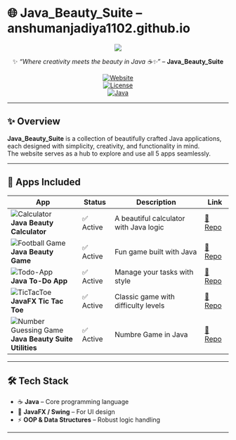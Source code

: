 # 🌐 Java_Beauty_Suite – anshumanjadiya1102.github.io  

<p align="center">
  <img src="https://capsule-render.vercel.app/api?type=waving&color=gradient&text=Java+Beauty+Suite&height=100&section=header"/>
</p>

<div align="center">

✨ *“Where creativity meets the beauty in Java ☕✨”* – **Java_Beauty_Suite**  

[![Website](https://img.shields.io/badge/Website-Live-blue?style=for-the-badge&logo=github)](https://anshumanjadiya1102.github.io)  
[![License](https://img.shields.io/badge/License-Apache_2.0-green?style=for-the-badge)](LICENSE)  
[![Java](https://img.shields.io/badge/Code-Java-red?style=for-the-badge&logo=java)](https://www.oracle.com/java/)  

</div>  

---

## ✨ Overview  
**Java_Beauty_Suite** is a collection of beautifully crafted Java applications, each designed with simplicity, creativity, and functionality in mind.  
The website serves as a hub to explore and use all 5 apps seamlessly.  

---

## 🚀 Apps Included  

| App | Status | Description | Link |
|-----|--------|-------------|------|
| ![Calculator](https://img.shields.io/badge/App-Calculator-orange?style=flat-square) <br> **Java Beauty Calculator** | ✅ Active | A beautiful calculator with Java logic | [🔗 Repo](https://github.com/anshumanjadiya1102/Java_Beauty_Calculator) |
| ![Football Game](https://img.shields.io/badge/App-Football-blueviolet?style=flat-square) <br> **Java Beauty Game** | ✅ Active | Fun game built with Java | [🔗 Repo](https://github.com/anshumanjadiya1102/Football_Game) |
| ![Todo-App](https://img.shields.io/badge/App-ToDoApp-brightgreen?style=flat-square) <br> **Java To-Do App** | ✅ Active | Manage your tasks with style | [🔗 Repo](https://github.com/anshumanjadiya1102/Todo-App.java) |
| ![TicTacToe](https://img.shields.io/badge/App-TicTacToe-yellow?style=flat-square) <br> **JavaFX Tic Tac Toe** | ✅ Active | Classic game with difficulty levels | [🔗 Repo](https://github.com/anshumanjadiya1102/TicTacToeFX.java) |
| ![Number Guessing Game](https://img.shields.io/badge/App-NumberGuessingGame-lightblue?style=flat-square) <br> **Java Beauty Suite Utilities** | ✅ Active | Numbre Game in Java | [🔗 Repo](https://github.com/anshumanjadiya1102/Number-Guessing-Game) |

---

## 🛠️ Tech Stack  

- ☕ **Java** – Core programming language  
- 🎨 **JavaFX / Swing** – For UI design  
- ⚡ **OOP & Data Structures** – Robust logic handling  

---

